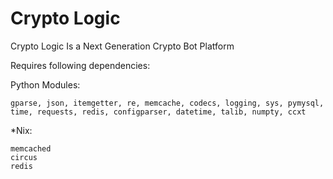 # Crypto Logic

Crypto Logic Is a Next Generation Crypto Bot Platform	

Requires following dependencies:

Python Modules:

	gparse, json, itemgetter, re, memcache, codecs, logging, sys, pymysql, time, requests, redis, configparser, datetime, talib, numpty, ccxt

*Nix:

	memcached
	circus
	redis